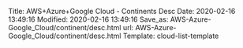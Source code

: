 Title: AWS+Azure+Google Cloud - Continents Desc
Date: 2020-02-16 13:49:16
Modified: 2020-02-16 13:49:16
Save_as: AWS-Azure-Google_Cloud/continent/desc.html
url: AWS-Azure-Google_Cloud/continent/desc.html
Template: cloud-list-template